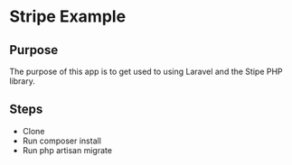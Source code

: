 # Stripe Example
## Purpose
The purpose of this app is to get used to using Laravel and the Stipe PHP library.

## Steps

* Clone
* Run composer install
* Run php  artisan migrate
